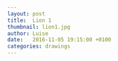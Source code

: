 ```yaml
---
layout: post
title:  Lion 1
thumbnail: lion1.jpg
author: Luise
date:   2016-11-05 19:15:00 +0100
categories: drawings
---
```


